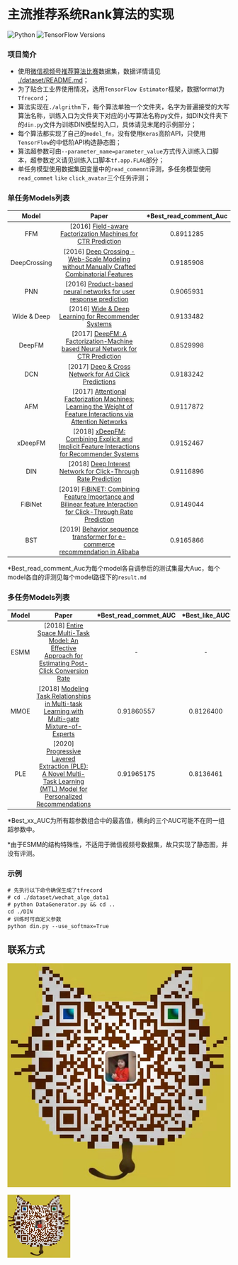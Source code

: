 # 主流推荐系统Rank算法的实现

![Python](https://img.shields.io/badge/Python-3.6-green?logo=python)
![TensorFlow Versions](https://img.shields.io/badge/TensorFlow-1.14-blue.svg)

### 项目简介

* 使用[微信视频号推荐算法比赛](https://algo.weixin.qq.com/problem-description)数据集，数据详情请见 [./dataset/README.md](./dataset/README.md)；
* 为了贴合工业界使用情况，选用`TensorFlow Estimator`框架，数据format为`Tfrecord`；
* 算法实现在`./algrithm`下，每个算法单独一个文件夹，名字为普遍接受的大写算法名称，训练入口为文件夹下对应的小写算法名称py文件，如DIN文件夹下的`din.py`文件为训练DIN模型的入口，具体请见末尾的示例部分；
* 每个算法都实现了自己的`model_fn`，没有使用`Keras`高阶API，只使用`TensorFlow`的中低阶API构造静态图；
* 算法超参数可由`--parameter_name=parameter_value`方式传入训练入口脚本，超参数定义请见训练入口脚本`tf.app.FLAG`部分；
* 单任务模型使用数据集因变量中的`read_comemnt`评测，多任务模型使用`read_commet` `like` `click_avatar`三个任务评测；

### 单任务Models列表

| Model        | Paper                                                                                                                                                      | *Best_read_comment_Auc |
|:------------:|:----------------------------------------------------------------------------------------------------------------------------------------------------------:|:----------------------:|
| FFM          | [2016] [Field-aware Factorization Machines for CTR Prediction](https://www.csie.ntu.edu.tw/~cjlin/papers/ffm.pdf)                                          | 0.8911285              |
| DeepCrossing | [2016] [Deep Crossing - Web-Scale Modeling without Manually Crafted Combinatorial Features](https://www.kdd.org/kdd2016/papers/files/adf0975-shanA.pdf)    | 0.9185908              |
| PNN          | [2016] [Product-based neural networks for user response prediction](https://arxiv.org/pdf/1611.00144.pdf)                                                  | 0.9065931              |
| Wide & Deep  | [2016] [Wide & Deep Learning for Recommender Systems](https://arxiv.org/pdf/1606.07792.pdf)                                                                | 0.9133482              |
| DeepFM       | [2017] [DeepFM: A Factorization-Machine based Neural Network for CTR Prediction](http://www.ijcai.org/proceedings/2017/0239.pdf)                           | 0.8529998              |
| DCN          | [2017] [Deep & Cross Network for Ad Click Predictions](https://arxiv.org/abs/1708.05123)                                                                   | 0.9183242              |
| AFM          | [2017] [Attentional Factorization Machines: Learning the Weight of Feature Interactions via Attention Networks](http://www.ijcai.org/proceedings/2017/435) | 0.9117872              |
| xDeepFM      | [2018] [xDeepFM: Combining Explicit and Implicit Feature Interactions for Recommender Systems](https://arxiv.org/pdf/1803.05170.pdf)                       | 0.9152467              |
| DIN          | [2018] [Deep Interest Network for Click-Through Rate Prediction](https://arxiv.org/pdf/1706.06978.pdf)                                                     | 0.9116896              |
| FiBiNet      | [2019] [FiBiNET: Combining Feature Importance and Bilinear feature Interaction for Click-Through Rate Prediction](https://arxiv.org/pdf/1905.09433.pdf)    | 0.9149044              |
| BST          | [2019] [Behavior sequence transformer for e-commerce recommendation in Alibaba](https://arxiv.org/pdf/1905.06874.pdf)                                      | 0.9165866              |

*Best_read_comment_Auc为每个model各自调参后的测试集最大Auc，每个model各自的评测见每个model路径下的`result.md`

### 多任务Models列表

| Model | Paper                                                                                                                                                                   | *Best_read_commet_AUC | *Best_like_AUC | *Best_click_avatar_AUC |
|:-----:|:-----------------------------------------------------------------------------------------------------------------------------------------------------------------------:|:---------------------:|:--------------:|:----------------------:|
| ESMM  | [2018] [Entire Space Multi-Task Model: An Effective Approach for Estimating Post-Click Conversion Rate](https://arxiv.org/abs/1804.07931)                               | -                     | -              | -                      |
| MMOE  | [2018] [Modeling Task Relationships in Multi-task Learning with Multi-gate Mixture-of-Experts](https://dl.acm.org/doi/abs/10.1145/3219819.3220007)                      | 0.91860557            | 0.8126400      | 0.8139362              |
| PLE   | [2020] [Progressive Layered Extraction (PLE): A Novel Multi-Task Learning (MTL) Model for Personalized Recommendations](https://dl.acm.org/doi/10.1145/3383313.3412236) | 0.91965175            | 0.8136461      | 0.8154559              |

*Best_xx_AUC为所有超参数组合中的最高值，横向的三个AUC可能不在同一组超参数中。

*由于ESMM的结构特殊性，不适用于微信视频号数据集，故只实现了静态图，并没有评测。

### 示例

```shell
# 先执行以下命令确保生成了tfrecord
# cd ./dataset/wechat_algo_data1
# python DataGenerator.py && cd ..
cd ./DIN
# 训练时可自定义参数
python din.py --use_softmax=True 
```

## 联系方式

![wechat](./docs/Wechat.jpeg)

<img src="./docs/Wechat.jpeg" alt="pic" width="142" height="142">

